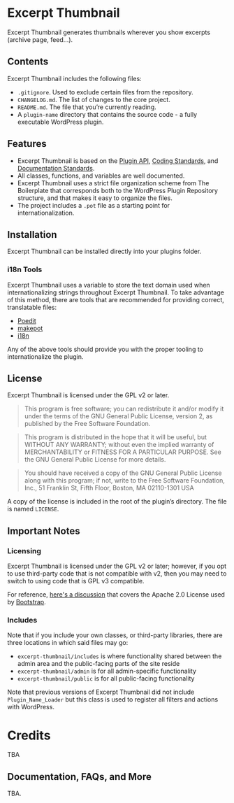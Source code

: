 # Excerpt Thumbnail

Excerpt Thumbnail generates thumbnails wherever you show excerpts (archive page, feed...).

## Contents

Excerpt Thumbnail includes the following files:

* `.gitignore`. Used to exclude certain files from the repository.
* `CHANGELOG.md`. The list of changes to the core project.
* `README.md`. The file that you’re currently reading.
* A `plugin-name` directory that contains the source code - a fully executable WordPress plugin.

## Features

* Excerpt Thumbnail is based on the [Plugin API](http://codex.wordpress.org/Plugin_API), [Coding Standards](http://codex.wordpress.org/WordPress_Coding_Standards), and [Documentation Standards](https://make.wordpress.org/core/handbook/best-practices/inline-documentation-standards/php/).
* All classes, functions, and variables are well documented.
* Excerpt Thumbnail uses a strict file organization scheme from The Boilerplate that corresponds both to the WordPress Plugin Repository structure, and that makes it easy to organize the files.
* The project includes a `.pot` file as a starting point for internationalization.

## Installation

Excerpt Thumbnail can be installed directly into your plugins folder.

### i18n Tools

Excerpt Thumbnail uses a variable to store the text domain used when internationalizing strings throughout Excerpt Thumbnail. To take advantage of this method, there are tools that are recommended for providing correct, translatable files:

* [Poedit](http://www.poedit.net/)
* [makepot](http://i18n.svn.wordpress.org/tools/trunk/)
* [i18n](https://github.com/grappler/i18n)

Any of the above tools should provide you with the proper tooling to internationalize the plugin.

## License

Excerpt Thumbnail is licensed under the GPL v2 or later.

> This program is free software; you can redistribute it and/or modify it under the terms of the GNU General Public License, version 2, as published by the Free Software Foundation.

> This program is distributed in the hope that it will be useful, but WITHOUT ANY WARRANTY; without even the implied warranty of MERCHANTABILITY or FITNESS FOR A PARTICULAR PURPOSE. See the GNU General Public License for more details.

> You should have received a copy of the GNU General Public License along with this program; if not, write to the Free Software Foundation, Inc., 51 Franklin St, Fifth Floor, Boston, MA 02110-1301 USA

A copy of the license is included in the root of the plugin’s directory. The file is named `LICENSE`.

## Important Notes

### Licensing

Excerpt Thumbnail is licensed under the GPL v2 or later; however, if you opt to use third-party code that is not compatible with v2, then you may need to switch to using code that is GPL v3 compatible.

For reference, [here's a discussion](http://make.wordpress.org/themes/2013/03/04/licensing-note-apache-and-gpl/) that covers the Apache 2.0 License used by [Bootstrap](http://twitter.github.io/bootstrap/).

### Includes

Note that if you include your own classes, or third-party libraries, there are three locations in which said files may go:

* `excerpt-thumbnail/includes` is where functionality shared between the admin area and the public-facing parts of the site reside
* `excerpt-thumbnail/admin` is for all admin-specific functionality
* `excerpt-thumbnail/public` is for all public-facing functionality

Note that previous versions of Excerpt Thumbnail did not include `Plugin_Name_Loader` but this class is used to register all filters and actions with WordPress.

# Credits

TBA

## Documentation, FAQs, and More

TBA.
